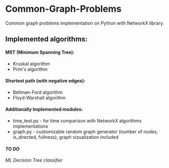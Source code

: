 # Common-Graph-Problems
Common graph problems implementation on Python with NetworkX library.   
## Implemented algorithms:  
#### MST (Minimum Spanning Tree):
* Kruskal algorithm
* Prim's algorithm
#### Shortest path (with negative edges):  
* Bellman-Ford algorithm
* Floyd-Warshall algorithm
#### Additionally Implemented modules:
* time_test.py - for time comparison with NetworkX algorithms implementations
* graph.py - customizable random graph generator (number of nodes, is_directed, fullness); graph vizualization included  
#### *TO DO*  
*ML Decision Tree classifier*
